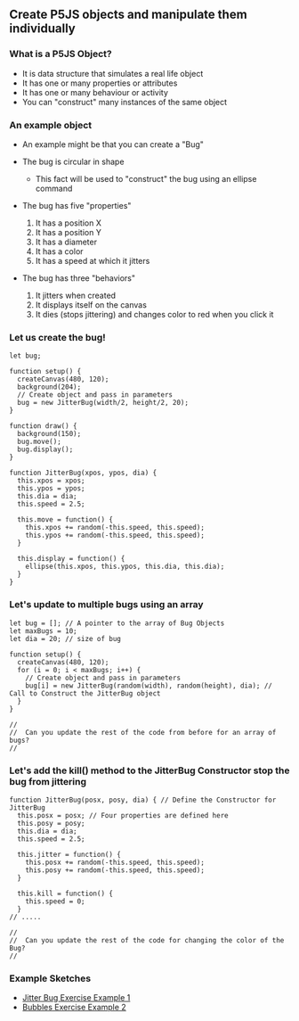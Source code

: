 ## Create P5JS objects and manipulate them individually

### What is a P5JS Object?
* It is data structure that simulates a real life object 
* It has one or many properties or attributes
* It has one or many behaviour or activity
* You can "construct" many instances of the same object

### An example object
* An example might be that you can create a "Bug"
* The bug is circular in shape
    * This fact will be used to "construct" the bug using an ellipse command
* The bug has five "properties"
    1. It has a position X
    1. It has a position Y
    1. It has a diameter
    1. It has a color
    1. It has a speed at which it jitters

* The bug has three "behaviors"
    1. It jitters when created
    1. It displays itself on the canvas
    1. It dies (stops jittering) and changes color to red when you click it
    
    

### Let us create the bug!
````
let bug;

function setup() {
  createCanvas(480, 120);
  background(204);
  // Create object and pass in parameters
  bug = new JitterBug(width/2, height/2, 20);
}

function draw() {
  background(150);
  bug.move();
  bug.display();
}

function JitterBug(xpos, ypos, dia) {
  this.xpos = xpos;
  this.ypos = ypos;
  this.dia = dia;
  this.speed = 2.5;
  
  this.move = function() {
    this.xpos += random(-this.speed, this.speed);
    this.ypos += random(-this.speed, this.speed);
  }
  
  this.display = function() {
    ellipse(this.xpos, this.ypos, this.dia, this.dia);
  }
}
````
### Let's update to multiple bugs using an array
````
let bug = []; // A pointer to the array of Bug Objects
let maxBugs = 10;
let dia = 20; // size of bug

function setup() {
  createCanvas(480, 120);
  for (i = 0; i < maxBugs; i++) {
    // Create object and pass in parameters
    bug[i] = new JitterBug(random(width), random(height), dia); // Call to Construct the JitterBug object
  }
}

//
//  Can you update the rest of the code from before for an array of bugs?
//
````
### Let's add the kill() method to the JitterBug Constructor stop the bug from jittering
````
function JitterBug(posx, posy, dia) { // Define the Constructor for JitterBug
  this.posx = posx; // Four properties are defined here
  this.posy = posy;
  this.dia = dia;
  this.speed = 2.5;

  this.jitter = function() {
    this.posx += random(-this.speed, this.speed);
    this.posy += random(-this.speed, this.speed);
  }

  this.kill = function() {
    this.speed = 0;
  }
// .....  

//
//  Can you update the rest of the code for changing the color of the Bug?
//
````

### Example Sketches
* [Jitter Bug Exercise Example 1](../code/jitterBug_v2)
* [Bubbles Exercise Example 2](../code/arrayBubbles_v4)
